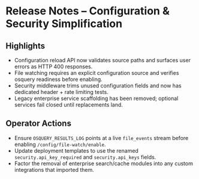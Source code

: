 # Release Notes – Configuration & Security Simplification

## Highlights

- Configuration reload API now validates source paths and surfaces user errors as HTTP 400 responses.
- File watching requires an explicit configuration source and verifies osquery readiness before enabling.
- Security middleware trims unused configuration fields and now has dedicated header + rate limiting tests.
- Legacy enterprise service scaffolding has been removed; optional services fail closed until replacements land.

## Operator Actions

- Ensure `OSQUERY_RESULTS_LOG` points at a live `file_events` stream before enabling `/config/file-watch/enable`.
- Update deployment templates to use the renamed `security.api_key_required` and `security.api_keys` fields.
- Factor the removal of enterprise search/cache modules into any custom integrations that imported them.
